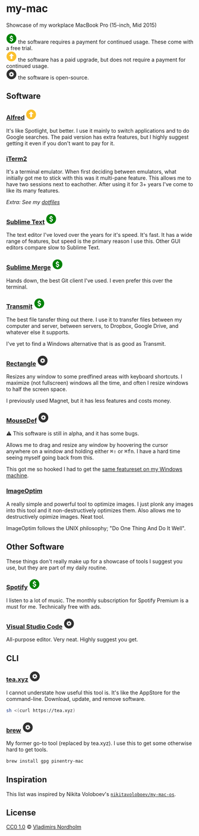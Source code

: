# my-mac
Showcase of my workplace MacBook Pro (15-inch, Mid 2015)

![Paid][Paid] the software requires a payment for continued usage. These come with a free trial.\
![Upgrade][Upgrade] the software has a paid upgrade, but does not require a payment for continued usage.\
![Open-Source][Open-Source] the software is open-source.

[Paid]: /resource/paid.svg?v=3 "Paid software"
[Upgrade]: /resource/upgrade.svg?v=3 "Free with upgrade"
[Open-Source]: /resource/open-source.svg?v=3 "Open-source sofware"

## Software

### [Alfred](https://www.alfredapp.com/) ![Upgrade][Upgrade]
It's like Spotlight, but better. I use it mainly to switch applications and to do Google searches. The paid version has extra features, but I highly suggest getting it even if you don't want to pay for it.

### [iTerm2](https://iterm2.com/downloads/stable/latest)
It's a terminal emulator. When first deciding between emulators, what initially got me to stick with this was it multi-pane feature. This allows me to have two sessions next to eachother. After using it for 3+ years I've come to like its many features.

*Extra: See my [dotfiles](https://github.com/vladdeSV/dotfiles)*

### [Sublime Text](https://www.sublimetext.com/) ![Paid][Paid]
The text editor I've loved over the years for it's speed. It's fast. It has a wide range of features, but speed is the primary reason I use this. Other GUI editors compare slow to Sublime Text.

### [Sublime Merge](https://www.sublimemerge.com/) ![Paid][Paid]
Hands down, the best Git client I've used. I even prefer this over the terminal.

### [Transmit](https://panic.com/transmit/) ![Paid][Paid]
The best file tansfer thing out there. I use it to transfer files between my computer and server, between servers, to Dropbox, Google Drive, and whatever else it supports.

I've yet to find a Windows alternative that is as good as Transmit.

### [Rectangle](https://rectangleapp.com/) ![Open-Source][Open-Source]
Resizes any window to some predfined areas with keyboard shortcuts. I maximize (not fullscreen) windows all the time, and often I resize windows to half the screen space.

I previously used Magnet, but it has less features and costs money.

### [MouseDef](https://github.com/zenangst/MouseDef) ![Open-Source][Open-Source]
⚠ This software is still in alpha, and it has some bugs.

Allows me to drag and resize any window by hoovering the cursor anywhere on a window and holding either <kbd>⌘</kbd><kbd>⇧</kbd> or <kbd>⌘</kbd><kbd>fn</kbd>. I have a hard time seeing myself going back from this.

This got me so hooked I had to get the [same featureset on my Windows machine](https://github.com/vladdeSV/my-ahk-scripts/blob/master/Scripts/EasyWindowDrag.ahk).

### [ImageOptim](https://imageoptim.com/)
A really simple and powerful tool to optimize images. I just plonk any images into this tool and it non-destructively optimizes them. Also allows me to destructively opimize images. Neat tool.

ImageOptim follows the UNIX philosophy; "Do One Thing And Do It Well".

## Other Software
These things don't really make up for a showcase of tools I suggest you use, but they are part of my daily routine.

### [Spotify](https://www.spotify.com/en/download/mac/) ![Paid][Paid]
I listen to a lot of music. The monthly subscription for Spotify Premium is a must for me. Technically free with ads.

### [Visual Studio Code](https://code.visualstudio.com/) ![Open-Source][Open-Source]
All-purpose editor. Very neat. Highly suggest you get.

## CLI

### [tea.xyz](https://tea.xyz/) ![Open-Source][Open-Source]
I cannot understate how useful this tool is. It's like the AppStore for the command-line. Download, update, and remove software.

```sh
sh <(curl https://tea.xyz)
```

### [brew](https://brew.sh/) ![Open-Source][Open-Source]
My former go-to tool (replaced by tea.xyz). I use this to get some otherwise hard to get tools.

```sh
brew install gpg pinentry-mac
```

## Inspiration
This list was inspired by Nikita Voloboev's [`nikitavoloboev/my-mac-os`](https://github.com/nikitavoloboev/my-mac-os).

## License
[CC0 1.0](https://creativecommons.org/publicdomain/zero/1.0/) © [Vladimirs Nordholm](https://github.com/vladdeSV)
